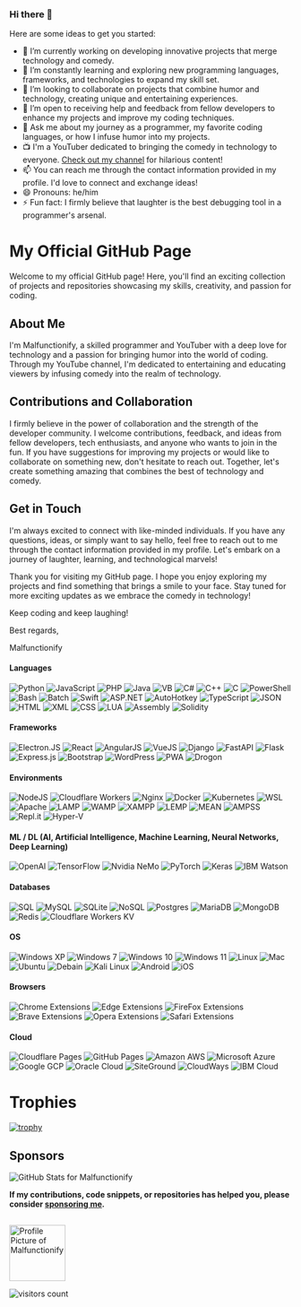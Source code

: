### Hi there 👋

Here are some ideas to get you started:

- 🔭 I’m currently working on developing innovative projects that merge technology and comedy.
- 🌱 I’m constantly learning and exploring new programming languages, frameworks, and technologies to expand my skill set.
- 👯 I’m looking to collaborate on projects that combine humor and technology, creating unique and entertaining experiences.
- 🤔 I’m open to receiving help and feedback from fellow developers to enhance my projects and improve my coding techniques.
- 💬 Ask me about my journey as a programmer, my favorite coding languages, or how I infuse humor into my projects.
- 📺 I'm a YouTuber dedicated to bringing the comedy in technology to everyone. [Check out my channel](https://www.youtube.com/@Malfunctionify) for hilarious content!
- 📫 You can reach me through the contact information provided in my profile. I'd love to connect and exchange ideas!
- 😄 Pronouns: he/him
- ⚡ Fun fact: I firmly believe that laughter is the best debugging tool in a programmer's arsenal.

# My Official GitHub Page
Welcome to my official GitHub page! Here, you'll find an exciting collection of projects and repositories showcasing my skills, creativity, and passion for coding.

## About Me
I'm Malfunctionify, a skilled programmer and YouTuber with a deep love for technology and a passion for bringing humor into the world of coding.
Through my YouTube channel, I'm dedicated to entertaining and educating viewers by infusing comedy into the realm of technology. 

## Contributions and Collaboration
I firmly believe in the power of collaboration and the strength of the developer community. I welcome contributions, feedback, and ideas from fellow developers, tech enthusiasts, and anyone who wants to join in the fun. If you have suggestions for improving my projects or would like to collaborate on something new, don't hesitate to reach out. Together, let's create something amazing that combines the best of technology and comedy.

## Get in Touch
I'm always excited to connect with like-minded individuals. If you have any questions, ideas, or simply want to say hello, feel free to reach out to me through the contact information provided in my profile. Let's embark on a journey of laughter, learning, and technological marvels!

Thank you for visiting my GitHub page. I hope you enjoy exploring my projects and find something that brings a smile to your face. Stay tuned for more exciting updates as we embrace the comedy in technology!

Keep coding and keep laughing!

Best regards,

Malfunctionify

#### Languages

![Python](https://img.shields.io/badge/python-3670A0?style=for-the-badge&logo=python&logoColor=ffdd54)
![JavaScript](https://img.shields.io/badge/javascript-%23323330.svg?style=for-the-badge&logo=javascript&logoColor=%23F7DF1E)
![PHP](https://img.shields.io/badge/PHP-777BB4.svg?style=for-the-badge&logo=PHP&logoColor=white)
![Java](https://img.shields.io/badge/Java-007396.svg?style=for-the-badge&logo=java&logoColor=white)
![VB](https://img.shields.io/badge/vb-512BD4.svg?style=for-the-badge&logo=.NET&logoColor=white)
![C#](https://img.shields.io/badge/c%23-239120.svg?style=for-the-badge&logo=C%20Sharp&logoColor=white)
![C++](https://img.shields.io/badge/c++-%2300599C.svg?style=for-the-badge&logo=c%2B%2B&logoColor=white)
![C](https://img.shields.io/badge/c-000.svg?style=for-the-badge&logo=c%2B%2B&logoColor=white)
![PowerShell](https://img.shields.io/badge/PowerShell-5391FE.svg?style=for-the-badge&logo=PowerShell&logoColor=white)
![Bash](https://img.shields.io/badge/Bash-4EAA25.svg?style=for-the-badge&logo=GNU%20Bash&logoColor=white)
![Batch](https://img.shields.io/badge/batch-fff?style=for-the-badge&logo=GNOME%20Terminal&logoColor=241F31)
![Swift](https://img.shields.io/badge/Swift-000?style=for-the-badge&logo=Swift&logoColor=F05138)
![ASP.NET](https://img.shields.io/badge/ASP.NET-0067C5.svg?style=for-the-badge&logo=.NET&logoColor=white)
![AutoHotkey](https://img.shields.io/badge/AutoHotkey-334455.svg?style=for-the-badge&logo=AutoHotkey&logoColor=white)
![TypeScript](https://img.shields.io/badge/TypeScript-3178C6?style=for-the-badge&logo=TypeScript&logoColor=fff)
![JSON](https://img.shields.io/badge/JSON-000000.svg?style=for-the-badge&logo=JSON&logoColor=white)
![HTML](https://img.shields.io/badge/HTML5-E34F26.svg?style=for-the-badge&logo=HTML5&logoColor=white)
![XML](https://img.shields.io/badge/XML-F3702A.svg?style=for-the-badge&logo=HTML5&logoColor=white)
![CSS](https://img.shields.io/badge/CSS3-1572B6.svg?style=for-the-badge&logo=CSS3&logoColor=white)
![LUA](https://img.shields.io/static/v1?label=LUA&message=LUA&color=white)
![Assembly](https://img.shields.io/badge/Assembly-007AAC.svg?style=for-the-badge&logo=AssemblyScript&logoColor=white)
![Solidity](https://img.shields.io/badge/Solidity-%23363636.svg?style=for-the-badge&logo=solidity&logoColor=white)

#### Frameworks

![Electron.JS](https://img.shields.io/badge/Electron.JS-47848F.svg?style=for-the-badge&logo=Electron&logoColor=white)
![React](https://img.shields.io/badge/react-%2320232a.svg?style=for-the-badge&logo=react&logoColor=%2361DAFB)
![AngularJS](https://img.shields.io/badge/AngularJS-E23237.svg?style=for-the-badge&logo=AngularJS&logoColor=white)
![VueJS](https://img.shields.io/badge/Vue.js-4FC08D.svg?style=for-the-badge&logo=Vue.js&logoColor=white)
![Django](https://img.shields.io/badge/Django-092E20.svg?style=for-the-badge&logo=Django&logoColor=white)
![FastAPI](https://img.shields.io/badge/FastAPI-009688.svg?style=for-the-badge&logo=FastAPI&logoColor=white)
![Flask](https://img.shields.io/badge/Flask-000000.svg?style=for-the-badge&logo=Flask&logoColor=white)
![Express.js](https://img.shields.io/badge/Express.JS-339933.svg?style=for-the-badge&logo=Node.js&logoColor=white)
![Bootstrap](https://img.shields.io/badge/Bootstrap-7952B3.svg?style=for-the-badge&logo=Bootstrap&logoColor=white)
![WordPress](https://img.shields.io/badge/WordPress-21759B.svg?style=for-the-badge&logo=WordPress&logoColor=white)
![PWA](https://img.shields.io/badge/PWA-5A0FC8.svg?style=for-the-badge&logo=PWA&logoColor=white)
![Drogon](https://img.shields.io/badge/Drogon-Framework-D4911E.svg?style=for-the-badge&logo=Dragonframe&logoColor=21759B)

#### Environments

![NodeJS](https://img.shields.io/badge/node.js-6DA55F?style=for-the-badge&logo=node.js&logoColor=white)
![Cloudflare Workers](https://img.shields.io/badge/Cloudflare-Workers-F38020.svg?style=for-the-badge&logo=cloudflare&logoColor=F38020)
![Nginx](https://img.shields.io/badge/Nginx-009639.svg?style=for-the-badge&logo=NGINX&logoColor=white)
![Docker](https://img.shields.io/badge/Docker-2496ED?style=for-the-badge&logo=Docker&logoColor=white)
![Kubernetes](https://img.shields.io/badge/Kubernetes-326CE5?style=for-the-badge&logo=Kubernetes&logoColor=white)
![WSL](https://img.shields.io/badge/WSL-003366?style=for-the-badge&logo=Linux%20Foundation&logoColor=white)
![Apache](https://img.shields.io/badge/Apache-D22128.svg?style=for-the-badge&logo=Apache&logoColor=white)
![LAMP](https://img.shields.io/badge/LAMP-FCC624.svg?style=for-the-badge&logo=Linux&logoColor=white)
![WAMP](https://img.shields.io/badge/WAMP-0078D6.svg?style=for-the-badge&logo=Windows&logoColor=white)
![XAMPP](https://img.shields.io/badge/XAMPP-FB7A24.svg?style=for-the-badge&logo=XAMPP&logoColor=white)
![LEMP](https://img.shields.io/badge/LEMP-009639.svg?style=for-the-badge&logo=NGINX&logoColor=white)
![MEAN](https://img.shields.io/badge/MEAN-339933.svg?style=for-the-badge&logo=Node.js&logoColor=white)
![AMPSS](https://img.shields.io/badge/AMPSS-47848F.svg?style=for-the-badge&logo=Electron&logoColor=white)
![Repl.it](https://img.shields.io/badge/Replit-667881.svg?style=for-the-badge&logo=Replit&logoColor=white)
![Hyper-V](https://img.shields.io/badge/Hyper-V-000000?style=for-the-badge&logo=Hyper&logoColor=white)

#### ML / DL (AI, Artificial Intelligence, Machine Learning, Neural Networks, Deep Learning)

![OpenAI](https://img.shields.io/badge/OpenAI-412991.svg?style=for-the-badge&logo=OpenAI&logoColor=white)
![TensorFlow](https://img.shields.io/badge/TensorFlow-%23FF6F00.svg?style=for-the-badge&logo=TensorFlow&logoColor=white)
![Nvidia NeMo](https://img.shields.io/badge/Nvidia%20NeMo-76B900.svg?style=for-the-badge&logo=nvidia&logoColor=white)
![PyTorch](https://img.shields.io/badge/PyTorch-EE4C2C.svg?style=for-the-badge&logo=PyTorch&logoColor=white)
![Keras](https://img.shields.io/badge/Keras-D00000.svg?style=for-the-badge&logo=Keras&logoColor=white)
![IBM Watson](https://img.shields.io/badge/IBM%20Watson-BE95FF.svg?style=for-the-badge&logo=IBM%20Watson&logoColor=white)

#### Databases

![SQL](https://img.shields.io/badge/SQL-4479A1.svg?style=for-the-badge&logo=MySQL&logoColor=white)
![MySQL](https://img.shields.io/badge/MySQL-4479A1.svg?style=for-the-badge&logo=MySQL&logoColor=white)
![SQLite](https://img.shields.io/badge/sqlite-%2307405e.svg?style=for-the-badge&logo=sqlite&logoColor=white)
![NoSQL](https://img.shields.io/badge/nosql-FF3621.svg?style=for-the-badge&logo=Databricks&logoColor=white)
![Postgres](https://img.shields.io/badge/postgres-%23316192.svg?style=for-the-badge&logo=postgresql&logoColor=white)
![MariaDB](https://img.shields.io/badge/MariaDB-003545.svg?style=for-the-badge&logo=MariaDB&logoColor=white)
![MongoDB](https://img.shields.io/badge/MongoDB-%234ea94b.svg?style=for-the-badge&logo=mongodb&logoColor=white)
![Redis](https://img.shields.io/badge/redis-%23DD0031.svg?style=for-the-badge&logo=redis&logoColor=white)
![Cloudflare Workers KV](https://img.shields.io/badge/cloudflare%20workers-kv-F38020.svg?style=for-the-badge&logo=cloudflare&logoColor=F38020)

#### OS

![Windows XP](https://img.shields.io/badge/Windows%20XP-003399.svg?style=for-the-badge&logo=Windows%20XP&logoColor=white)
![Windows 7](https://img.shields.io/badge/Windows%207-0078D6.svg?style=for-the-badge&logo=Windows%20XP&logoColor=white)
![Windows 10](https://img.shields.io/badge/Windows%2010-0078D6.svg?style=for-the-badge&logo=Windows%20XP&logoColor=white)
![Windows 11](https://img.shields.io/badge/Windows%2011-0078D6.svg?style=for-the-badge&logo=Windows%20XP&logoColor=white)
![Linux](https://img.shields.io/badge/Linux-FCC624?style=for-the-badge&logo=linux&logoColor=black)
![Mac](https://img.shields.io/badge/macOS-000000.svg?style=for-the-badge&logo=macOS&logoColor=white)
![Ubuntu](https://img.shields.io/badge/Ubuntu-E95420?style=for-the-badge&logo=ubuntu&logoColor=white)
![Debain](https://img.shields.io/badge/Debian-A81D33.svg?style=for-the-badge&logo=Debian&logoColor=white)
![Kali Linux](https://img.shields.io/badge/Kali%20Linux-557C94?style=for-the-badge&logo=Kali%20Linux&logoColor=white)
![Android](https://img.shields.io/badge/Android-3DDC84?style=for-the-badge&logo=Android&logoColor=white)
![iOS](https://img.shields.io/badge/iOS-000000?style=for-the-badge&logo=iOS&logoColor=white)

#### Browsers

![Chrome Extensions](https://img.shields.io/badge/Chrome-Extensions-red.svg?style=for-the-badge&logo=Google%20Chrome&logoColor=4285F4)
![Edge Extensions](https://img.shields.io/badge/Edge-Extensions-0076D6.svg?style=for-the-badge&logo=Internet%20Explorer&logoColor=0076D6)
![FireFox Extensions](https://img.shields.io/badge/Firefox-Extensions-FF7139.svg?style=for-the-badge&logo=Firefox%20Browser&logoColor=FF7139)
![Brave Extensions](https://img.shields.io/badge/Brave-Extensions-FB542B.svg?style=for-the-badge&logo=Brave&logoColor=FB542B)
![Opera Extensions](https://img.shields.io/badge/Opera-Extensions-FF1B2D.svg?style=for-the-badge&logo=Opera&logoColor=FF1B2D)
![Safari Extensions](https://img.shields.io/badge/Safari-Extensions-000000.svg?style=for-the-badge&logo=Safari&logoColor=fff)

#### Cloud

![Cloudflare Pages](https://img.shields.io/badge/cloudflare%20pages-F38020.svg?style=for-the-badge&logo=cloudflare&logoColor=white)
![GitHub Pages](https://img.shields.io/badge/github%20pages-181717.svg?style=for-the-badge&logo=github&logoColor=white)
![Amazon AWS](https://img.shields.io/badge/Amazon%20AWS-232F3E.svg?style=for-the-badge&logo=Amazon%20AWS&logoColor=white)
![Microsoft Azure](https://img.shields.io/badge/Microsoft%20Azure-0078D4.svg?style=for-the-badge&logo=Microsoft%20Azure&logoColor=white)
![Google GCP](https://img.shields.io/badge/gcp-4285F4.svg?style=for-the-badge&logo=google&logoColor=EA4335)
![Oracle Cloud](https://img.shields.io/badge/Oracle%20Cloud-c14432.svg?style=for-the-badge&logo=java&logoColor=white)
![SiteGround](https://img.shields.io/badge/siteground-8CC445.svg?style=for-the-badge&logo=SciPy&logoColor=white)
![CloudWays](https://img.shields.io/badge/cloudways-2C39BD.svg?style=for-the-badge&logo=cloudways&logoColor=white)
![IBM Cloud](https://img.shields.io/badge/IBM%20Cloud-1261FE.svg?style=for-the-badge&logo=IBM%20Cloud&logoColor=white)

# Trophies

[![trophy](https://github-profile-trophy.vercel.app/?username=malfunctionify&theme=onedark)](https://github.com/Malfunctionify/YouTubeAssets)

## Sponsors

<img src="https://github-readme-stats.vercel.app/api?username=malfunctionify&show_icons=true&icon_color=0366d6&bg_color=0d1117&text_color=ffffff&hide_title=false" alt="GitHub Stats for Malfunctionify">

**If my contributions, code snippets, or repositories has helped you, please consider [sponsoring me](https://github.com/sponsors/malfunctionify).**

##

<a title="Burgil" href="https://github.com/malfunctionify">
<img src="https://avatars.githubusercontent.com/u/139542308?v=4" width="100" alt="Profile Picture of Malfunctionify">
</a>

![visitors count](https://komarev.com/ghpvc/?username=malfunctionify)
